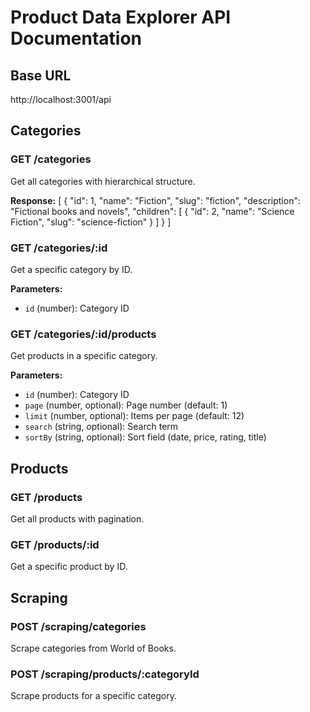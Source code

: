 # Product Data Explorer API Documentation

## Base URL

http://localhost:3001/api

## Categories

### GET /categories

Get all categories with hierarchical structure.

**Response:**
[
{
"id": 1,
"name": "Fiction",
"slug": "fiction",
"description": "Fictional books and novels",
"children": [
{
"id": 2,
"name": "Science Fiction",
"slug": "science-fiction"
}
]
}
]

### GET /categories/:id

Get a specific category by ID.

**Parameters:**

- `id` (number): Category ID

### GET /categories/:id/products

Get products in a specific category.

**Parameters:**

- `id` (number): Category ID
- `page` (number, optional): Page number (default: 1)
- `limit` (number, optional): Items per page (default: 12)
- `search` (string, optional): Search term
- `sortBy` (string, optional): Sort field (date, price, rating, title)

## Products

### GET /products

Get all products with pagination.

### GET /products/:id

Get a specific product by ID.

## Scraping

### POST /scraping/categories

Scrape categories from World of Books.

### POST /scraping/products/:categoryId

Scrape products for a specific category.
